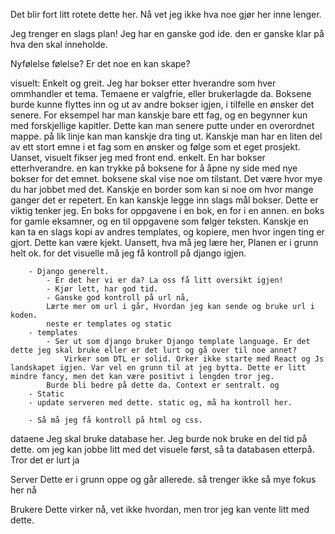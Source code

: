 
Det blir fort litt rotete dette her. Nå vet jeg ikke hva noe gjør her inne lenger.

Jeg trenger en slags plan!
Jeg har en ganske god ide. den er ganske klar på hva den skal inneholde. 

Nyfølelse følelse? Er det noe en kan skape?

visuelt:
    Enkelt og greit. Jeg har bokser etter hverandre som hver ommhandler et tema. 
    Temaene er valgfrie, eller brukerlagde da. Boksene burde kunne flyttes inn og ut av andre bokser igjen, i tilfelle en ønsker det senere. For eksempel har man kanskje bare ett fag, og en begynner kun med forskjellige kapitler. Dette kan man senere putte under en overordnet mappe. på lik linje kan man kanskje dra ting ut. Kanskje man har en liten del av ett stort emne i et fag som en ønsker og følge som et eget prosjekt. 
    Uanset, visuelt fikser jeg med front end. enkelt. En har bokser etterhverandre. 
    en kan trykke på boksene for å åpne ny side med nye bokser for det emnet.
    boksene skal vise noe om tilstant. Det være hvor mye du har jobbet med det. 
    Kanskje en border som kan si noe om hvor mange ganger det er repetert. 
    En kan kanskje legge inn slags mål bokser. Dette er viktig tenker jeg. 
    En boks for oppgavene i en bok, en for i en annen. en boks for gamle eksamner, 
    og en til oppgavene som følger teksten. Kanskje en kan ta en slags kopi av andres 
    templates, og kopiere, men hvor ingen ting er gjort. Dette kan være kjekt. 
    Uansett, hva må jeg lære her, Planen er i grunn helt ok. 
    for det visuelle må jeg få kontroll på django igjen. 

        - Django generelt. 
            - Er det her vi er da? La oss få litt oversikt igjen!
            - Kjør lett, har god tid. 
            - Ganske god kontroll på url nå, 
            Lærte mer om url i går, Hvordan jeg kan sende og bruke url i koden. 
            neste er templates og static
        - templates
            - Ser ut som django bruker Django template language. Er det dette jeg skal bruke eller er det lurt og gå over til noe annet?
                Virker som DTL er solid. Orker ikke starte med React og Js landskapet igjen. Var vel en grunn til at jeg bytta. Dette er litt mindre fancy, men det kan være positivt i lengden tror jeg. 
            Burde bli bedre på dette da. Context er sentralt. og 
        - Static
        - update serveren med dette. static og, må ha kontroll her. 

        - Så må jeg få kontroll på html og css.

dataene
    Jeg skal bruke database her. Jeg burde nok bruke en del tid på dette. 
    om jeg kan jobbe litt med det visuele først, så ta databasen etterpå.
    Tror det er lurt ja

    

Server
    Dette er i grunn oppe og går allerede. så trenger ikke så mye fokus her nå

Brukere
    Dette virker nå, vet ikke hvordan, men tror jeg kan vente litt med dette. 


